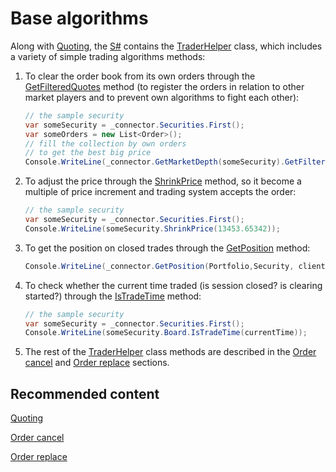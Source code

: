 # Base algorithms

Along with [Quoting](StrategyQuoting.md), the [S\#](StockSharpAbout.md) contains the [TraderHelper](../api/StockSharp.Algo.TraderHelper.html) class, which includes a variety of simple trading algorithms methods:

1. To clear the order book from its own orders through the [GetFilteredQuotes](../api/StockSharp.Algo.TraderHelper.GetFilteredQuotes.html) method (to register the orders in relation to other market players and to prevent own algorithms to fight each other):

   ```cs
   // the sample security
   var someSecurity = _connector.Securities.First();
   var someOrders = new List<Order>();
   // fill the collection by own orders
   // to get the best big price
   Console.WriteLine(_connector.GetMarketDepth(someSecurity).GetFilteredQuotes(Sides.Buy, someOrders, null).Max(q => q.Price));
   ```
2. To adjust the price through the [ShrinkPrice](../api/StockSharp.Algo.TraderHelper.ShrinkPrice.html) method, so it become a multiple of price increment and trading system accepts the order:

   ```cs
   // the sample security
   var someSecurity = _connector.Securities.First();
   Console.WriteLine(someSecurity.ShrinkPrice(13453.65342));
   ```
3. To get the position on closed trades through the [GetPosition](../api/Overload:StockSharp.Algo.TraderHelper.GetPosition.html) method:

   ```cs
   Console.WriteLine(_connector.GetPosition(Portfolio,Security, clientCode, depoName);
   ```
4. To check whether the current time traded (is session closed? is clearing started?) through the [IsTradeTime](../api/Overload:StockSharp.Algo.TraderHelper.IsTradeTime.html) method: 

   ```cs
   // the sample security
   var someSecurity = _connector.Securities.First();
   Console.WriteLine(someSecurity.Board.IsTradeTime(currentTime));
   ```
5. The rest of the [TraderHelper](../api/StockSharp.Algo.TraderHelper.html) class methods are described in the [Order cancel](OrdersCancel.md) and [Order replace](OrdersReRegister.md) sections. 

## Recommended content

[Quoting](StrategyQuoting.md)

[Order cancel](OrdersCancel.md)

[Order replace](OrdersReRegister.md)
